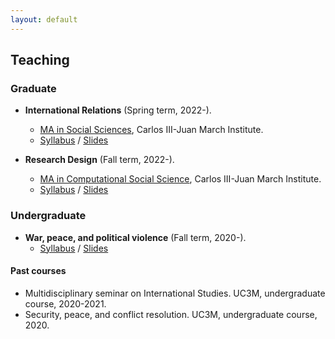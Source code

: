 ```yaml
---
layout: default
---
```


## Teaching

### Graduate

- **International Relations** (Spring term, 2022-).
  - [MA in Social Sciences](https://ic3jm.es/en/postgraduates/master-degree-social-sciences/), Carlos III-Juan March Institute.
  - [Syllabus](https://raw.githack.com/franvillamil/syllabi/master/current/syllabus_IR.pdf) / [Slides](https://github.com/franvillamil/IR)

- **Research Design** (Fall term, 2022-).
  - [MA in Computational Social Science](https://ic3jm.es/en/postgraduates/master-in-computational-social-sciences/), Carlos III-Juan March Institute.
  - [Syllabus](https://raw.githack.com/franvillamil/syllabi/master/current/syllabus_research_design.pdf) / [Slides](https://github.com/franvillamil/res_des)

### Undergraduate

- **War, peace, and political violence** (Fall term, 2020-).
  - [Syllabus](https://raw.githack.com/franvillamil/syllabi/master/current/syllabus_war_peace_political_violence.pdf) / [Slides](https://github.com/franvillamil/wp_polvio)

#### Past courses

- Multidisciplinary seminar on International Studies. UC3M, undergraduate course, 2020-2021.
- Security, peace, and conflict resolution. UC3M, undergraduate course, 2020.
